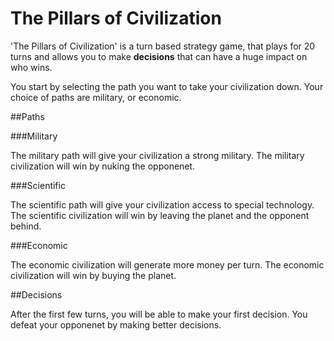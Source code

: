 # The Pillars of Civilization

'The Pillars of Civilization' is a turn based strategy game, that plays for 20 turns and allows you to make **decisions** that can have a huge impact on who wins. 

You start by selecting the path you want to take your civilization down. Your choice of paths are military, or economic.

##Paths

###Military

The military path will give your civilization a strong military. The military civilization will win by nuking the opponenet.

###Scientific

The scientific path will give your civilization access to special technology. The scientific civilization will win by leaving the planet and the opponent behind. 

###Economic

The economic civilization will generate more money per turn. The economic civilization will win by buying the planet. 


##Decisions

After the first few turns, you will be able to make your first decision. You defeat your opponenet by making better decisions. 

